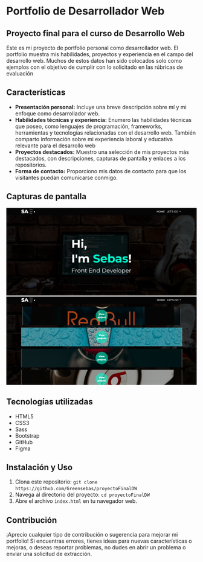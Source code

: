 # Portfolio de Desarrollador Web

## Proyecto final para el curso de Desarrollo Web

Este es mi proyecto de portfolio personal como desarrollador web. El portfolio muestra mis habilidades, proyectos y experiencia en el campo del desarrollo web. Muchos de estos datos han sido colocados solo como ejemplos con el objetivo de cumplir con lo solicitado en las rúbricas de evaluación 

## Características

- **Presentación personal:** Incluye una breve descripción sobre mí y mi enfoque como desarrollador web.
- **Habilidades técnicas y experiencia:** Enumero las habilidades técnicas que poseo, como lenguajes de programación, frameworks, herramientas y tecnologías relacionadas con el desarrollo web. También comparto información sobre mi experiencia laboral y educativa relevante para el desarrollo web
- **Proyectos destacados:** Muestro una selección de mis proyectos más destacados, con descripciones, capturas de pantalla y enlaces a los repositorios.
- **Forma de contacto:** Proporciono mis datos de contacto para que los visitantes puedan comunicarse conmigo.

## Capturas de pantalla

![Captura de pantalla 1](/screenshots/screenshot_home.png)
![Captura de pantalla 2](/screenshots/screenshot_works.png)

## Tecnologías utilizadas

- HTML5
- CSS3
- Sass
- Bootstrap
- GitHub
- Figma

## Instalación y Uso

1. Clona este repositorio: `git clone https://github.com/Greensebas/proyectoFinalDW`
2. Navega al directorio del proyecto: `cd proyectoFinalDW`
3. Abre el archivo `index.html` en tu navegador web.

## Contribución

¡Aprecio cualquier tipo de contribución o sugerencia para mejorar mi portfolio! Si encuentras errores, tienes ideas para nuevas características o mejoras, o deseas reportar problemas, no dudes en abrir un problema o enviar una solicitud de extracción.


